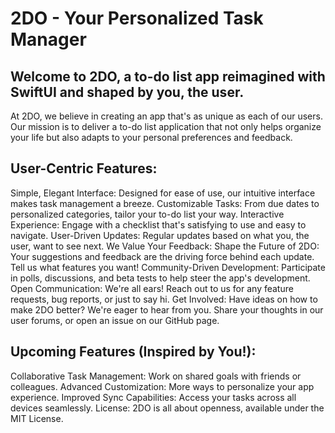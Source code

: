 # 2DO - Your Personalized Task Manager

## Welcome to 2DO, a to-do list app reimagined with SwiftUI and shaped by you, the user.
At 2DO, we believe in creating an app that's as unique as each of our users. Our mission is to deliver a to-do list application that not only helps organize your life but also adapts to your personal preferences and feedback.

## User-Centric Features:
Simple, Elegant Interface: Designed for ease of use, our intuitive interface makes task management a breeze. Customizable Tasks: From due dates to personalized categories, tailor your to-do list your way. Interactive Experience: Engage with a checklist that's satisfying to use and easy to navigate. User-Driven Updates: Regular updates based on what you, the user, want to see next. We Value Your Feedback: Shape the Future of 2DO: Your suggestions and feedback are the driving force behind each update. Tell us what features you want! Community-Driven Development: Participate in polls, discussions, and beta tests to help steer the app's development. Open Communication: We're all ears! Reach out to us for any feature requests, bug reports, or just to say hi. Get Involved: Have ideas on how to make 2DO better? We're eager to hear from you. Share your thoughts in our user forums, or open an issue on our GitHub page.

## Upcoming Features (Inspired by You!):
Collaborative Task Management: Work on shared goals with friends or colleagues. Advanced Customization: More ways to personalize your app experience. Improved Sync Capabilities: Access your tasks across all devices seamlessly. License: 2DO is all about openness, available under the MIT License.

